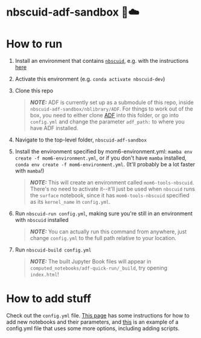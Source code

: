 # nbscuid-adf-sandbox 🦑☁️
# How to run

1. Install an environment that contains [`nbscuid`](https://github.com/rmshkv/nbscuid), e.g. with the instructions [here](https://nbscuid.readthedocs.io/en/latest/howtosetupdevelopment.html#how-to-set-up-an-nbscuid-development-environment)
2. Activate this environment (e.g. `conda activate nbscuid-dev`)
3. Clone this repo

   > **_NOTE:_**  ADF is currently set up as a submodule of this repo, inside `nbscuid-adf-sandbox/nblibrary/ADF`. For things to work out of the box, you need to either clone [ADF](https://github.com/NCAR/ADF) into this folder, or go into `config.yml` and change the parameter `adf_path:` to where you have ADF installed.
5. Navigate to the top-level folder, `nbscuid-adf-sandbox`
6. Install the environment specified by mom6-environment.yml: `mamba env create -f mom6-environment.yml`, or if you don't have `mamba` installed, `conda env create -f mom6-environment.yml`. (It'll probably be a lot faster with `mamba`!) 

    > **_NOTE:_**  This will create an environment called `mom6-tools-nbscuid`. There's no need to activate it--it'll just be used when `nbscuid` runs the `surface` notebook, since it has `mom6-tools-nbscuid` specified as its `kernel_name` in `config.yml`. 
    
7. Run `nbscuid-run config.yml`, making sure you're still in an environment with `nbscuid` installed

    > **_NOTE:_**  You can actually run this command from anywhere, just change `config.yml` to the full path relative to your location.
8. Run `nbscuid-build config.yml`

   > **_NOTE:_**  The built Jupyter Book files will appear in `computed_notebooks/adf-quick-run/_build`, try opening `index.html`!
   
# How to add stuff
Check out the `config.yml` file. [This page](https://nbscuid.readthedocs.io/en/latest/addingnotebookstocollection.html) has some instructions for how to add new notebooks and their parameters, and [this](https://github.com/rmshkv/nbscuid-examples/blob/main/testing-simplifying-features/config.yml) is an example of a config.yml file that uses some more options, including adding scripts.
